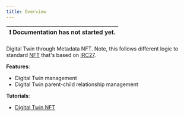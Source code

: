 ```yaml
---
title: Overview
---
```


| :exclamation:  Documentation has not started yet. |
|-------------------------------------------------- |

Digital Twin through Metadata NFT. Note, this follows different logic to standard [NFT](../nft/overview.md) that's based on [IRC27](https://github.com/iotaledger/tips/blob/main/tips/TIP-0027/tip-0027.md).

__Features__: 
- Digital Twin management
- Digital Twin parent-child relationship management


__Tutorials__: 
- [Digital Twin NFT](https://github.com/build-5/build5-otr-examples/edit/master/src/examples/metadata_nft/TUTORIAL.md)